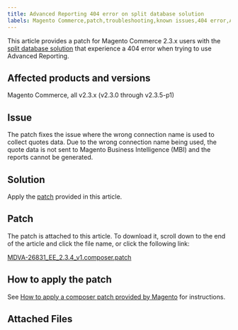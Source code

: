 ```yaml
---
title: Advanced Reporting 404 error on split database solution
labels: Magento Commerce,patch,troubleshooting,known issues,404 error,Advanced Reporting,2.3.x
---
```


This article provides a patch for Magento Commerce 2.3.x users with the [split database solution](https://devdocs.magento.com/guides/v2.3/config-guide/multi-master/multi-master.html) that experience a 404 error when trying to use Advanced Reporting. 

## Affected products and versions

Magento Commerce, all v2.3.x (v2.3.0 through v2.3.5-p1)

## Issue

The patch fixes the issue where the wrong connection name is used to collect quotes data. Due to the wrong connection name being used, the quote data is not sent to Magento Business Intelligence (MBI) and the reports cannot be generated.

## Solution

Apply the [patch](https://support.magento.com/hc/en-us/article_attachments/360059846152/MDVA-26831_EE_2.3.4_v1.composer.patch) provided in this article.

## Patch

The patch is attached to this article. To download it, scroll down to the end of the article and click the file name, or click the following link:

[MDVA-26831\_EE\_2.3.4\_v1.composer.patch](https://support.magento.com/hc/en-us/article_attachments/360059846152/MDVA-26831_EE_2.3.4_v1.composer.patch)

## How to apply the patch

See [How to apply a composer patch provided by Magento](https://support.magento.com/hc/en-us/articles/360028367731) for instructions.

## Attached Files